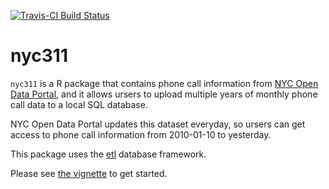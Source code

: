 [![Travis-CI Build Status](https://travis-ci.org/beanumber/nyc311.svg?branch=master)](https://travis-ci.org/beanumber/nyc311)

# nyc311

`nyc311` is a R package that contains phone call information from [NYC Open Data Portal](https://data.cityofnewyork.us/resource/fhrw-4uyv), and it allows ursers to upload multiple years of monthly phone call data to a local SQL database. 

NYC Open Data Portal updates this dataset everyday, so ursers can get access to phone call information from 2010-01-10 to yesterday.

This package uses the [etl](http://github.com/beanumber/etl) database framework.

Please see [the vignette](https://github.com/beanumber/nyc311/blob/master/vignettes/my-vignette.Rmd) to get started.
